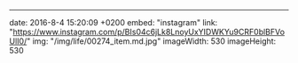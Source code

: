 ---
date: 2016-8-4 15:20:09 +0200
embed: "instagram"
link: "https://www.instagram.com/p/BIs04c6jLk8LnoyUxYIDWKYu9CRF0blBFVoUlI0/"
img: "/img/life/00274_item.md.jpg"
imageWidth: 530
imageHeight: 530
